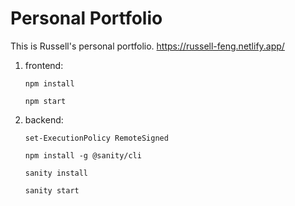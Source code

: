 # Personal Portfolio
This is Russell's personal portfolio.
https://russell-feng.netlify.app/

1. frontend:
   
   `npm install`

   `npm start`

2. backend:

   `set-ExecutionPolicy RemoteSigned`
   
   `npm install -g @sanity/cli`

   `sanity install`

   `sanity start`
